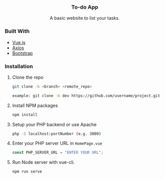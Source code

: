 <div>
<h3 align="center">To-do App</h3>
  <p align="center">
    A basic website to list your tasks.
    <br />
  </p>
</div>

### Built With

- [Vue.js](https://vuejs.org/)
- [Axios](https://github.com/axios/axios)
- [Bootstrap](https://getbootstrap.com)

### Installation

1. Clone the repo

   ```sh
   git clone -b <branch> <remote_repo>

   example: git clone -b dev https://github.com/username/project.git
   ```

2. Install NPM packages
   ```sh
   npm install
   ```
3. Setup your PHP backend or use Apache
   ```sh
   php -S localhost:portNumber (e.g. 3000)
   ```
4. Enter your PHP server URL in `HomePage.vue`
   ```js
   const PHP_SERVER_URL = "ENTER YOUR URL";
   ```
5. Run Node server with vue-cli.
   ```sh
   npm run serve
   ```
